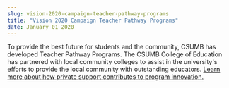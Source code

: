 ```yaml
---
slug: vision-2020-campaign-teacher-pathway-programs
title: "Vision 2020 Campaign Teacher Pathway Programs"
date: January 01 2020
---
```


  
<p>
  To provide the best future for students and the community, CSUMB has developed
  Teacher Pathway Programs. The CSUMB College of Education has partnered with
  local community colleges to assist in the university's efforts to provide the
  local community with outstanding educators.
  <a href="https://donate.csumb.edu/vision"
    >Learn more about how private support contributes to program innovation.</a
  >
</p>
 
